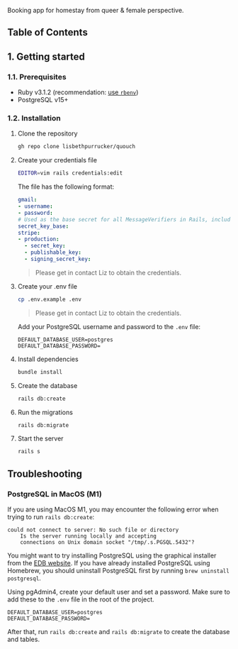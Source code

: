 Booking app for homestay from queer & female perspective.

## Table of Contents

## 1. Getting started

### 1.1. Prerequisites

- Ruby v3.1.2 (recommendation: [use `rbenv`](https://github.com/rbenv/rbenv))
- PostgreSQL v15+

### 1.2. Installation

1. Clone the repository
    ```bash
    gh repo clone lisbethpurrucker/quouch
    ```
2. Create your credentials file
    ```bash
    EDITOR=vim rails credentials:edit
    ```
   The file has the following format:
    ```yml
   gmail:
   - username: 
   - password: 
   # Used as the base secret for all MessageVerifiers in Rails, including the one protecting cookies.
   secret_key_base: 
   stripe:
   - production:
      - secret_key: 
      - publishable_key: 
      - signing_secret_key: 
   ```
   > Please get in contact Liz to obtain the credentials.   

3. Create your .env file
   ```bash 
   cp .env.example .env
   ```
   > Please get in contact Liz to obtain the credentials.

   Add your PostgreSQL username and password to the `.env` file:

   ```
   DEFAULT_DATABASE_USER=postgres
   DEFAULT_DATABASE_PASSWORD=
   ``` 
   
4. Install dependencies
   ```bash
   bundle install
   ```
   
5. Create the database
   ```bash
   rails db:create
   ```

6. Run the migrations

   ```bash
   rails db:migrate
   ```

7. Start the server

   ```bash
   rails s
   ```


## Troubleshooting

### PostgreSQL in MacOS (M1)

If you are using MacOS M1, you may encounter the following error when trying to run `rails db:create`:

```
could not connect to server: No such file or directory
    Is the server running locally and accepting
    connections on Unix domain socket "/tmp/.s.PGSQL.5432"?
```

You might want to try installing PostgreSQL using the graphical installer from
the [EDB website](https://www.enterprisedb.com/downloads/postgres-postgresql-downloads).
If you have already installed PostgreSQL using Homebrew, you should uninstall PostgreSQL first by
running `brew uninstall postgresql`.

Using pgAdmin4, create your default user and set a password. Make sure to add these to the `.env` file in the root of
the project.

```
DEFAULT_DATABASE_USER=postgres
DEFAULT_DATABASE_PASSWORD=
``` 

After that, run `rails db:create` and `rails db:migrate` to create the database and tables.
